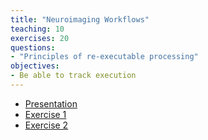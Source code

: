 ```yaml
---
title: "Neuroimaging Workflows"
teaching: 10
exercises: 20
questions:
- "Principles of re-executable processing"
objectives:
- Be able to track execution
---
```



- [Presentation](../presentations/processing/)
- [Exercise 1](http://www.reproducibleimaging.org/sfn2018-training/03-01-reproin/#a-reproducible-glm-demo-analysis)
- [Exercise 2](../presentations/processing/#17)
